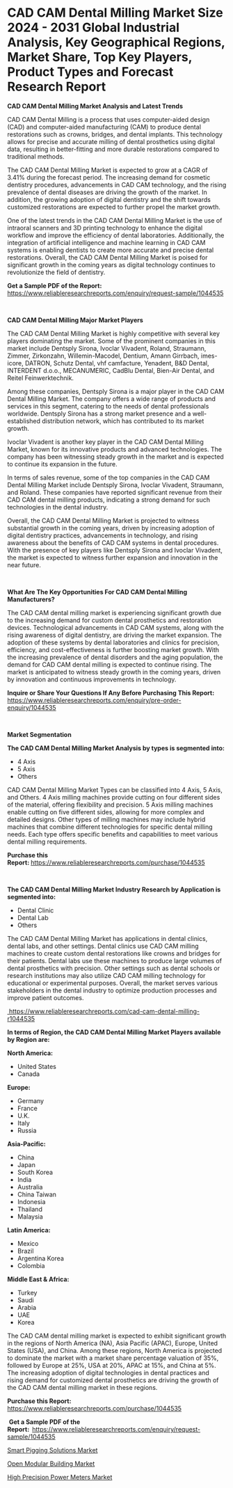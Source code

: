 <p><h1>CAD CAM Dental Milling Market Size 2024 - 2031 Global Industrial Analysis, Key Geographical Regions, Market Share, Top Key Players, Product Types and Forecast Research Report</h1></p><p><strong>CAD CAM Dental Milling Market Analysis and Latest Trends</strong></p>
<p><p>CAD CAM Dental Milling is a process that uses computer-aided design (CAD) and computer-aided manufacturing (CAM) to produce dental restorations such as crowns, bridges, and dental implants. This technology allows for precise and accurate milling of dental prosthetics using digital data, resulting in better-fitting and more durable restorations compared to traditional methods.</p><p>The CAD CAM Dental Milling Market is expected to grow at a CAGR of 3.41% during the forecast period. The increasing demand for cosmetic dentistry procedures, advancements in CAD CAM technology, and the rising prevalence of dental diseases are driving the growth of the market. In addition, the growing adoption of digital dentistry and the shift towards customized restorations are expected to further propel the market growth.</p><p>One of the latest trends in the CAD CAM Dental Milling Market is the use of intraoral scanners and 3D printing technology to enhance the digital workflow and improve the efficiency of dental laboratories. Additionally, the integration of artificial intelligence and machine learning in CAD CAM systems is enabling dentists to create more accurate and precise dental restorations. Overall, the CAD CAM Dental Milling Market is poised for significant growth in the coming years as digital technology continues to revolutionize the field of dentistry.</p></p>
<p><strong>Get a Sample PDF of the Report:&nbsp;</strong> <a href="https://www.reliableresearchreports.com/enquiry/request-sample/1044535">https://www.reliableresearchreports.com/enquiry/request-sample/1044535</a></p>
<p>&nbsp;</p>
<p><strong>CAD CAM Dental Milling Major Market Players</strong></p>
<p><p>The CAD CAM Dental Milling Market is highly competitive with several key players dominating the market. Some of the prominent companies in this market include Dentsply Sirona, Ivoclar Vivadent, Roland, Straumann, Zimmer, Zirkonzahn, Willemin-Macodel, Dentium, Amann Girrbach, imes-icore, DATRON, Schutz Dental, vhf camfacture, Yenadent, B&D Dental, INTERDENT d.o.o., MECANUMERIC, CadBlu Dental, Bien-Air Dental, and Reitel Feinwerktechnik.</p><p>Among these companies, Dentsply Sirona is a major player in the CAD CAM Dental Milling Market. The company offers a wide range of products and services in this segment, catering to the needs of dental professionals worldwide. Dentsply Sirona has a strong market presence and a well-established distribution network, which has contributed to its market growth.</p><p>Ivoclar Vivadent is another key player in the CAD CAM Dental Milling Market, known for its innovative products and advanced technologies. The company has been witnessing steady growth in the market and is expected to continue its expansion in the future.</p><p>In terms of sales revenue, some of the top companies in the CAD CAM Dental Milling Market include Dentsply Sirona, Ivoclar Vivadent, Straumann, and Roland. These companies have reported significant revenue from their CAD CAM dental milling products, indicating a strong demand for such technologies in the dental industry.</p><p>Overall, the CAD CAM Dental Milling Market is projected to witness substantial growth in the coming years, driven by increasing adoption of digital dentistry practices, advancements in technology, and rising awareness about the benefits of CAD CAM systems in dental procedures. With the presence of key players like Dentsply Sirona and Ivoclar Vivadent, the market is expected to witness further expansion and innovation in the near future.</p></p>
<p>&nbsp;</p>
<p><strong>What Are The Key Opportunities For CAD CAM Dental Milling Manufacturers?</strong></p>
<p><p>The CAD CAM dental milling market is experiencing significant growth due to the increasing demand for custom dental prosthetics and restoration devices. Technological advancements in CAD CAM systems, along with the rising awareness of digital dentistry, are driving the market expansion. The adoption of these systems by dental laboratories and clinics for precision, efficiency, and cost-effectiveness is further boosting market growth. With the increasing prevalence of dental disorders and the aging population, the demand for CAD CAM dental milling is expected to continue rising. The market is anticipated to witness steady growth in the coming years, driven by innovation and continuous improvements in technology.</p></p>
<p><strong>Inquire or Share Your Questions If Any Before Purchasing This Report:</strong> <a href="https://www.reliableresearchreports.com/enquiry/pre-order-enquiry/1044535">https://www.reliableresearchreports.com/enquiry/pre-order-enquiry/1044535</a></p>
<p>&nbsp;</p>
<p><strong>Market Segmentation</strong></p>
<p><strong>The CAD CAM Dental Milling Market Analysis by types is segmented into:</strong></p>
<p><ul><li>4 Axis</li><li>5 Axis</li><li>Others</li></ul></p>
<p><p>CAD CAM Dental Milling Market Types can be classified into 4 Axis, 5 Axis, and Others. 4 Axis milling machines provide cutting on four different sides of the material, offering flexibility and precision. 5 Axis milling machines enable cutting on five different sides, allowing for more complex and detailed designs. Other types of milling machines may include hybrid machines that combine different technologies for specific dental milling needs. Each type offers specific benefits and capabilities to meet various dental milling requirements.</p></p>
<p><strong>Purchase this Report:&nbsp;</strong><a href="https://www.reliableresearchreports.com/purchase/1044535">https://www.reliableresearchreports.com/purchase/1044535</a></p>
<p>&nbsp;</p>
<p><strong>The CAD CAM Dental Milling Market Industry Research by Application is segmented into:</strong></p>
<p><ul><li>Dental Clinic</li><li>Dental Lab</li><li>Others</li></ul></p>
<p><p>The CAD CAM Dental Milling Market has applications in dental clinics, dental labs, and other settings. Dental clinics use CAD CAM milling machines to create custom dental restorations like crowns and bridges for their patients. Dental labs use these machines to produce large volumes of dental prosthetics with precision. Other settings such as dental schools or research institutions may also utilize CAD CAM milling technology for educational or experimental purposes. Overall, the market serves various stakeholders in the dental industry to optimize production processes and improve patient outcomes.</p></p>
<p><a href="https://www.reliableresearchreports.com/cad-cam-dental-milling-r1044535">&nbsp;https://www.reliableresearchreports.com/cad-cam-dental-milling-r1044535</a></p>
<p><strong>In terms of Region, the CAD CAM Dental Milling Market Players available by Region are:</strong></p>
<p>
    <p> <strong> North America: </strong>
        <ul>
            <li>United States</li>
            <li>Canada</li>
        </ul>
        </p> 
    <p> <strong> Europe: </strong>
        <ul>
            <li>Germany</li>
            <li>France</li>
            <li>U.K.</li>
            <li>Italy</li>
            <li>Russia</li>
        </ul>
        </p> 
    <p> <strong> Asia-Pacific: </strong>
        <ul>
            <li>China</li>
            <li>Japan</li>
            <li>South Korea</li>
            <li>India</li>
            <li>Australia</li>
            <li>China Taiwan</li>
            <li>Indonesia</li>
            <li>Thailand</li>
            <li>Malaysia</li>
        </ul>
        </p> 
    <p> <strong> Latin America: </strong>
        <ul>
            <li>Mexico</li>
            <li>Brazil</li>
            <li>Argentina Korea</li>
            <li>Colombia</li>
        </ul>
        </p> 
    <p> <strong> Middle East & Africa: </strong>
        <ul>
            <li>Turkey</li>
            <li>Saudi</li>
            <li>Arabia</li>
            <li>UAE</li>
            <li>Korea</li>
        </ul>
    </p>
    </p>
<p><p>The CAD CAM dental milling market is expected to exhibit significant growth in the regions of North America (NA), Asia Pacific (APAC), Europe, United States (USA), and China. Among these regions, North America is projected to dominate the market with a market share percentage valuation of 35%, followed by Europe at 25%, USA at 20%, APAC at 15%, and China at 5%. The increasing adoption of digital technologies in dental practices and rising demand for customized dental prosthetics are driving the growth of the CAD CAM dental milling market in these regions.</p></p>
<p><strong>Purchase this Report: </strong><a href="https://www.reliableresearchreports.com/purchase/1044535">https://www.reliableresearchreports.com/purchase/1044535</a></p>
<p>&nbsp;<strong>Get a Sample PDF of the Report:&nbsp;&nbsp;</strong><a href="https://www.reliableresearchreports.com/enquiry/request-sample/1044535">https://www.reliableresearchreports.com/enquiry/request-sample/1044535</a></p>
<p><strong></strong></p>
<p><p><a href="https://github.com/brendafegmorris532/Market-Research-Report-List-1/blob/main/smart-pigging-solutions-market.md">Smart Pigging Solutions Market</a></p><p><a href="https://github.com/zkngisync/Market-Research-Report-List-1/blob/main/open-modular-building-market.md">Open Modular Building Market</a></p><p><a href="https://github.com/LitzyGulgowski2023/Market-Research-Report-List-1/blob/main/high-precision-power-meters-market.md">High Precision Power Meters Market</a></p></p>